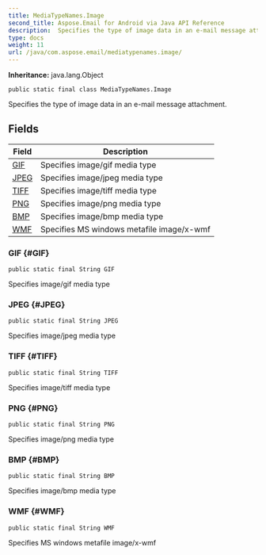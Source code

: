```yaml
---
title: MediaTypeNames.Image
second_title: Aspose.Email for Android via Java API Reference
description:  Specifies the type of image data in an e-mail message attachment.
type: docs
weight: 11
url: /java/com.aspose.email/mediatypenames.image/
---
```

**Inheritance:**
java.lang.Object
```
public static final class MediaTypeNames.Image
```

Specifies the type of image data in an e-mail message attachment.
## Fields

| Field | Description |
| --- | --- |
| [GIF](#GIF) | Specifies image/gif media type |
| [JPEG](#JPEG) | Specifies image/jpeg media type |
| [TIFF](#TIFF) | Specifies image/tiff media type |
| [PNG](#PNG) | Specifies image/png media type |
| [BMP](#BMP) | Specifies image/bmp media type |
| [WMF](#WMF) | Specifies MS windows metafile image/x-wmf |
### GIF {#GIF}
```
public static final String GIF
```


Specifies image/gif media type

### JPEG {#JPEG}
```
public static final String JPEG
```


Specifies image/jpeg media type

### TIFF {#TIFF}
```
public static final String TIFF
```


Specifies image/tiff media type

### PNG {#PNG}
```
public static final String PNG
```


Specifies image/png media type

### BMP {#BMP}
```
public static final String BMP
```


Specifies image/bmp media type

### WMF {#WMF}
```
public static final String WMF
```


Specifies MS windows metafile image/x-wmf

